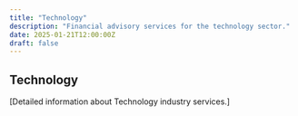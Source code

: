 ```yaml
---
title: "Technology"
description: "Financial advisory services for the technology sector."
date: 2025-01-21T12:00:00Z
draft: false
---
```


## Technology

[Detailed information about Technology industry services.]
